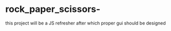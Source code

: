 # rock_paper_scissors-
this project will be a JS refresher after which proper gui should be designed
